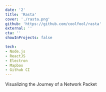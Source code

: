 ```yaml
---
date: '2'
title: 'Rasta'
cover: './rasta.png'
github: 'https://github.com/coolfool/rasta'
external: ''
cta: ''
showInProjects: false

tech:
- Node.js
- ReactJS
- Electron
- Mapbox
- Github CI
---
```


Visualizing the Journey of a Network Packet 
